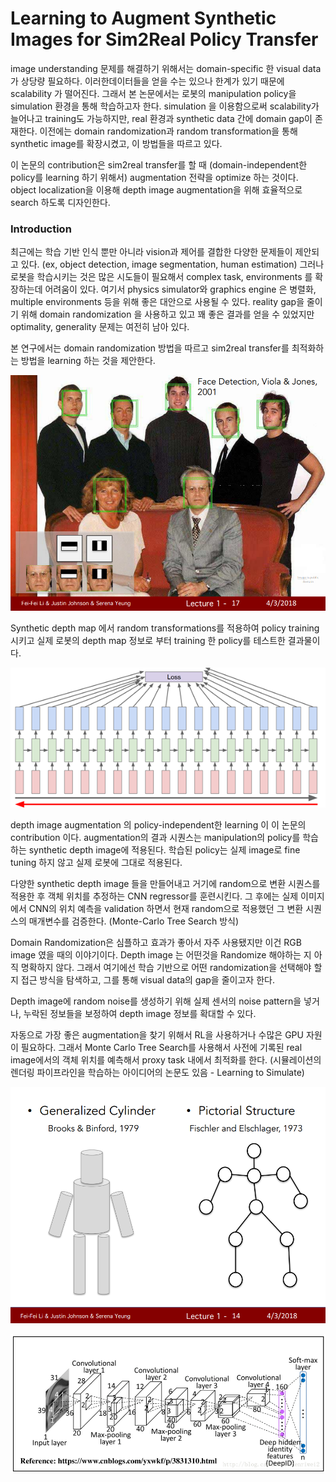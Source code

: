 # Learning to Augment Synthetic Images for Sim2Real Policy Transfer

image understanding 문제를 해결하기 위해서는 domain-specific 한 visual data가 상당량 필요하다. 이러한데이터들을 얻을 수는 있으나 한계가 있기 때문에 scalability 가 떨어진다. 그래서 본 논문에서는 로봇의 manipulation policy을 simulation 환경을 통해 학습하고자 한다. simulation 을 이용함으로써 scalability가 늘어나고 training도 가능하지만, real 환경과 synthetic data 간에 domain gap이 존재한다. 이전에는 domain randomization과 random transformation을 통해 synthetic image를 확장시켰고, 이 방법들을 따르고 있다. 

이 논문의 contribution은  sim2real transfer를 할 때 \(domain-independent한 policy를 learning 하기 위해서\) augmentation 전략을 optimize 하는 것이다. object localization을 이용해 depth image augmentation을 위해 효율적으로 search 하도록 디자인한다. 

### Introduction

최근에는 학습 기반 인식 뿐만 아니라 vision과 제어를 결합한 다양한 문제들이 제안되고 있다. \(ex, object detection, image segmentation, human estimation\) 그러나 로봇을 학습시키는 것은 많은 시도들이 필요해서 complex task, environments 를 확장하는데 어려움이 있다. 여기서 physics simulator와 graphics engine 은 병렬화, multiple environments 등을 위해 좋은 대안으로 사용될 수 있다. reality gap을 줄이기 위해 domain randomization 을 사용하고 있고 꽤 좋은 결과를 얻을 수 있었지만 optimality, generality 문제는 여전히 남아 있다. 

본 연구에서는 domain randomization 방법을 따르고 sim2real transfer를 최적화하는 방법을 learning 하는 것을 제안한다. 



![](../.gitbook/assets/image%20%288%29.png)

Synthetic depth map 에서 random transformations를 적용하여 policy training 시키고 실제 로봇의 depth map 정보로 부터 training 한 policy를 테스트한 결과물이다.

![](../.gitbook/assets/image%20%2892%29.png)

depth image augmentation 의 policy-independent한 learning 이 이 논문의 contribution 이다. augmentation의 결과 시퀀스는 manipulation의 policy를 학습하는 synthetic depth image에 적용된다.  학습된 policy는 실제 image로 fine tuning 하지 않고 실제 로봇에 그대로 적용된다. 

다양한 synthetic depth image 들을 만들어내고 거기에 random으로 변환 시퀀스를 적용한 후 객체 위치를 추정하는 CNN regressor를 훈련시킨다. 그 후에는 실제 이미지에서 CNN의 위치 예측을 validation 하면서 현재 random으로 적용했던 그 변환 시퀀스의 매개변수를 검증한다.  \(Monte-Carlo Tree Search 방식\)

Domain Randomization은 심플하고 효과가 좋아서 자주 사용됐지만 이건 RGB image 였을 때의 이야기이다. Depth image 는 어떤것을 Randomize 해야하는 지 아직 명확하지 않다. 그래서 여기에선 학습 기반으로 어떤 randomization을 선택해야 할 지 접근 방식을 탐색하고, 그를 통해 visual data의 gap을 줄이고자 한다.

Depth image에 random noise를 생성하기 위해 실제 센서의 noise pattern을 넣거나, 누락된 정보들을 보정하여 depth image 정보를 확대할 수 있다. 

자동으로 가장 좋은 augmentation을 찾기 위해서 RL을 사용하거나 수많은 GPU 자원이 필요하다. 그래서 Monte Carlo Tree Search를 사용해서 사전에 기록된 real image에서의 객체 위치를 예측해서 proxy task 내에서 최적화를 한다. \(시뮬레이션의 렌더링 파이프라인을 학습하는 아이디어의 논문도 있음 - Learning to Simulate\)

![](../.gitbook/assets/image%20%28264%29.png)

![](../.gitbook/assets/image%20%28233%29.png)



